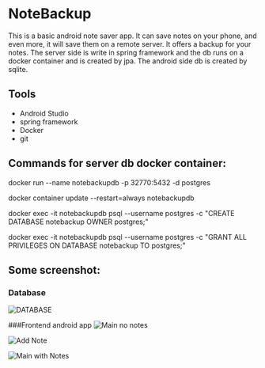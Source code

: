 # NoteBackup

This is a basic android note saver app. It can save notes on your phone, and even more, it will save them on
a remote server. It offers a backup for your notes. The server side is write in spring framework and the db 
runs on a docker container and is created by jpa. The android side db is created by sqlite.

## Tools 

- Android Studio
- spring framework
- Docker
- git

## Commands for server db docker container:

docker run --name notebackupdb -p 32770:5432 -d postgres

docker container update --restart=always notebackupdb

docker exec -it notebackupdb psql --username postgres -c "CREATE DATABASE notebackup OWNER postgres;"

docker exec -it notebackupdb psql --username postgres -c "GRANT ALL PRIVILEGES ON DATABASE notebackup TO postgres;"

## Some screenshot:
### Database
![DATABASE](https://github.com/RaulDr/NoteBackup/blob/master/res_images/2018-12-31_15h13_13.png)

###Frontend android app
![Main no notes](https://github.com/RaulDr/NoteBackup/blob/master/res_images/Screenshot_20181231-151026_NotesBackup.jpg)

![Add Note](https://github.com/RaulDr/NoteBackup/blob/master/res_images/Screenshot_20181231-151040_NotesBackup.jpg)

![Main with Notes](https://github.com/RaulDr/NoteBackup/blob/master/res_images/Screenshot_20181231-151237_NotesBackup.jpg)
